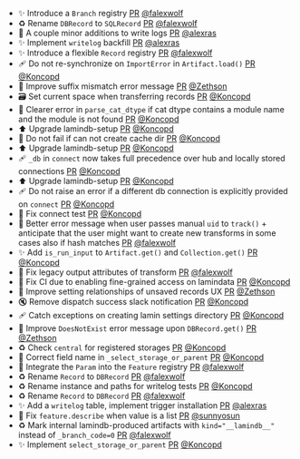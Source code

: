 - ✨ Introduce a `Branch` registry [PR](https://github.com/laminlabs/lamindb-setup/pull/1040) [@falexwolf](https://github.com/falexwolf)
- ♻️ Rename `DBRecord` to `SQLRecord` [PR](https://github.com/laminlabs/lamindb/pull/2790) [@falexwolf](https://github.com/falexwolf)
- 🎨 A couple minor additions to write logs [PR](https://github.com/laminlabs/lamindb/pull/2789) [@alexras](https://github.com/alexras)
- ✨ Implement `writelog` backfill [PR](https://github.com/laminlabs/lamindb/pull/2738) [@alexras](https://github.com/alexras)
- ✨ Introduce a flexible `Record` registry [PR](https://github.com/laminlabs/lamindb/pull/2782) [@falexwolf](https://github.com/falexwolf)
- 🩹 Do not re-synchronize on `ImportError` in `Artifact.load()` [PR](https://github.com/laminlabs/lamindb/pull/2787) [@Koncopd](https://github.com/Koncopd)
- 🚸 Improve suffix mismatch error message [PR](https://github.com/laminlabs/lamindb/pull/2780) [@Zethson](https://github.com/Zethson)
- 🗃️ Set current space when transferring records [PR](https://github.com/laminlabs/lamindb/pull/2778) [@Koncopd](https://github.com/Koncopd)
- 🚸 Clearer error in `parse_cat_dtype` if cat dtype contains a module name and the module is not found [PR](https://github.com/laminlabs/lamindb/pull/2784) [@Koncopd](https://github.com/Koncopd)
- ⬆️ Upgrade lamindb-setup [PR](https://github.com/laminlabs/lamindb/pull/2785) [@Koncopd](https://github.com/Koncopd)
- 🥅 Do not fail if can not create cache dir [PR](https://github.com/laminlabs/lamindb-setup/pull/1039) [@Koncopd](https://github.com/Koncopd)
- ⬆️ Upgrade lamindb-setup [PR](https://github.com/laminlabs/lamindb/pull/2781) [@Koncopd](https://github.com/Koncopd)
- 🩹 `_db` in `connect` now takes full precedence over hub and locally stored connections [PR](https://github.com/laminlabs/lamindb-setup/pull/1038) [@Koncopd](https://github.com/Koncopd)
- ⬆️ Upgrade lamindb-setup [PR](https://github.com/laminlabs/lamindb/pull/2779) [@Koncopd](https://github.com/Koncopd)
- 🩹 Do not raise an error if a different db connection is explicitly provided on `connect` [PR](https://github.com/laminlabs/lamindb-setup/pull/1037) [@Koncopd](https://github.com/Koncopd)
- 💚 Fix connect test [PR](https://github.com/laminlabs/lamindb-setup/pull/1036) [@Koncopd](https://github.com/Koncopd)
- 🚸 Better error message when user passes manual `uid` to `track()` + anticipate that the user might want to create new transforms in some cases also if hash matches [PR](https://github.com/laminlabs/lamindb/pull/2774) [@falexwolf](https://github.com/falexwolf)
- ✨ Add `is_run_input` to `Artifact.get()` and `Collection.get()` [PR](https://github.com/laminlabs/lamindb/pull/2771) [@Koncopd](https://github.com/Koncopd)
- 🐛 Fix legacy output attributes of transform [PR](https://github.com/laminlabs/lamindb/pull/2773) [@falexwolf](https://github.com/falexwolf)
- 💚 Fix CI due to enabling fine-grained access on lamindata [PR](https://github.com/laminlabs/lamindb-setup/pull/1034) [@Koncopd](https://github.com/Koncopd)
- 🚸 Improve setting relationships of unsaved records UX [PR](https://github.com/laminlabs/lamindb/pull/2756) [@Zethson](https://github.com/Zethson)
- 🔇 Remove dispatch success slack notification [PR](https://github.com/laminlabs/lamindb-setup/pull/1033) [@Koncopd](https://github.com/Koncopd)
- 🩹 Catch exceptions on creating lamin settings directory [PR](https://github.com/laminlabs/lamindb-setup/pull/1032) [@Koncopd](https://github.com/Koncopd)
- 🚸 Improve `DoesNotExist` error message upon `DBRecord.get()` [PR](https://github.com/laminlabs/lamindb/pull/2755) [@Zethson](https://github.com/Zethson)
- ♻️ Check `central` for registered storages [PR](https://github.com/laminlabs/lamindb/pull/2753) [@Koncopd](https://github.com/Koncopd)
- 🐛 Correct field name in `_select_storage_or_parent` [PR](https://github.com/laminlabs/lamindb-setup/pull/1031) [@Koncopd](https://github.com/Koncopd)
- 🚸 Integrate the `Param` into the `Feature` registry [PR](https://github.com/laminlabs/lamindb/pull/2763) [@falexwolf](https://github.com/falexwolf)
- ♻️ Rename `Record` to `DBRecord` [PR](https://github.com/laminlabs/lamindb/pull/2760) [@falexwolf](https://github.com/falexwolf)
- ♻️ Rename instance and paths for writelog tests [PR](https://github.com/laminlabs/lamindb/pull/2761) [@Koncopd](https://github.com/Koncopd)
- ♻️ Rename `Record` to `DBRecord` [PR](https://github.com/laminlabs/lamindb-setup/pull/1030) [@falexwolf](https://github.com/falexwolf)
- ✨ Add a `writelog` table, implement trigger installation [PR](https://github.com/laminlabs/lamindb/pull/2642) [@alexras](https://github.com/alexras)
- 🎨 Fix `feature.describe` when value is a list [PR](https://github.com/laminlabs/lamindb/pull/2754) [@sunnyosun](https://github.com/sunnyosun)
- ♻️ Mark internal lamindb-produced artifacts with `kind="__lamindb__"` instead of `_branch_code=0` [PR](https://github.com/laminlabs/lamindb/pull/2750) [@falexwolf](https://github.com/falexwolf)
- ✨ Implement `select_storage_or_parent` [PR](https://github.com/laminlabs/lamindb-setup/pull/1027) [@Koncopd](https://github.com/Koncopd)
